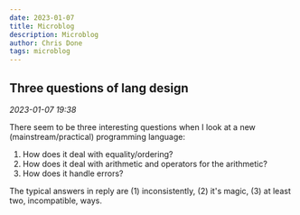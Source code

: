 ```yaml
---
date: 2023-01-07
title: Microblog
description: Microblog
author: Chris Done
tags: microblog
---
```


## Three questions of lang design

*2023-01-07 19:38*

There seem to be three interesting questions when I look at a new (mainstream/practical) programming language:

1. How does it deal with equality/ordering? 
2. How does it deal with arithmetic and operators for the arithmetic?
3. How does it handle errors?

The typical answers in reply are (1) inconsistently, (2) it's magic, (3) at least two, incompatible, ways.
